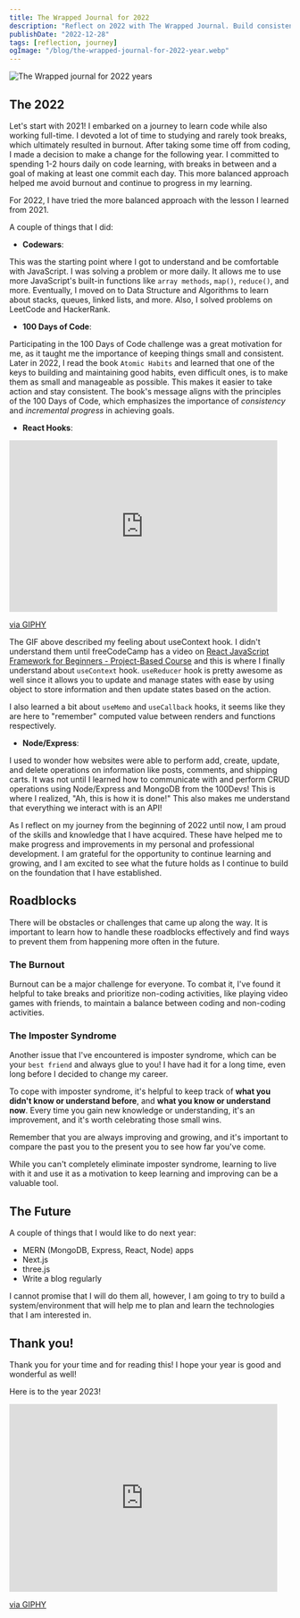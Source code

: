 ```yaml
---
title: The Wrapped Journal for 2022
description: "Reflect on 2022 with The Wrapped Journal. Build consistency, and overcome burnout & imposter syndrome. Track progress & achievements."
publishDate: "2022-12-28"
tags: [reflection, journey]
ogImage: "/blog/the-wrapped-journal-for-2022-year.webp"
---
```


![The Wrapped journal for 2022 years](/blog/the-wrapped-journal-for-2022-year.webp)

## The 2022

Let's start with 2021! I embarked on a journey to learn code while also working full-time. I devoted a lot of time to studying and rarely took breaks, which ultimately resulted in burnout. After taking some time off from coding, I made a decision to make a change for the following year. I committed to spending 1-2 hours daily on code learning, with breaks in between and a goal of making at least one commit each day. This more balanced approach helped me avoid burnout and continue to progress in my learning.

For 2022, I have tried the more balanced approach with the lesson I learned from 2021.

A couple of things that I did:

- **Codewars**:

This was the starting point where I got to understand and be comfortable with JavaScript. I was solving a problem or more daily. It allows me to use more JavaScript's built-in functions like `array methods`, `map()`, `reduce()`, and more. Eventually, I moved on to Data Structure and Algorithms to learn about stacks, queues, linked lists, and more. Also, I solved problems on LeetCode and HackerRank.

- **100 Days of Code**:

Participating in the 100 Days of Code challenge was a great motivation for me, as it taught me the importance of keeping things small and consistent. Later in 2022, I read the book `Atomic Habits` and learned that one of the keys to building and maintaining good habits, even difficult ones, is to make them as small and manageable as possible. This makes it easier to take action and stay consistent. The book's message aligns with the principles of the 100 Days of Code, which emphasizes the importance of _consistency_ and _incremental progress_ in achieving goals.

- **React Hooks**:

<iframe src="https://giphy.com/embed/WRQBXSCnEFJIuxktnw" width="480" height="307" frameBorder="0" class="giphy-embed" allowFullScreen></iframe><p><a href="https://giphy.com/gifs/math-lady-meme-WRQBXSCnEFJIuxktnw">via GIPHY</a></p>

The GIF above described my feeling about useContext hook. I didn't understand them until freeCodeCamp has a video on [React JavaScript Framework for Beginners - Project-Based Course](https://www.youtube.com/watch?v=u6gSSpfsoOQ&t=6810s) and this is where I finally understand about `useContext` hook. `useReducer` hook is pretty awesome as well since it allows you to update and manage states with ease by using object to store information and then update states based on the action.

I also learned a bit about `useMemo` and `useCallback` hooks, it seems like they are here to "remember" computed value between renders and functions respectively.

- **Node/Express**:

I used to wonder how websites were able to perform add, create, update, and delete operations on information like posts, comments, and shipping carts. It was not until I learned how to communicate with and perform CRUD operations using Node/Express and MongoDB from the 100Devs! This is where I realized, "Ah, this is how it is done!" This also makes me understand that everything we interact with is an API!

As I reflect on my journey from the beginning of 2022 until now, I am proud of the skills and knowledge that I have acquired. These have helped me to make progress and improvements in my personal and professional development. I am grateful for the opportunity to continue learning and growing, and I am excited to see what the future holds as I continue to build on the foundation that I have established.

## Roadblocks

There will be obstacles or challenges that came up along the way. It is important to learn how to handle these roadblocks effectively and find ways to prevent them from happening more often in the future.

### The Burnout

Burnout can be a major challenge for everyone. To combat it, I've found it helpful to take breaks and prioritize non-coding activities, like playing video games with friends, to maintain a balance between coding and non-coding activities.

### The Imposter Syndrome

Another issue that I've encountered is imposter syndrome, which can be your `best friend` and always glue to you! I have had it for a long time, even long before I decided to change my career.

To cope with imposter syndrome, it's helpful to keep track of **what you didn't know or understand before**, and **what you know or understand now**. Every time you gain new knowledge or understanding, it's an improvement, and it's worth celebrating those small wins.

Remember that you are always improving and growing, and it's important to compare the past you to the present you to see how far you've come.

While you can't completely eliminate imposter syndrome, learning to live with it and use it as a motivation to keep learning and improving can be a valuable tool.

## The Future

A couple of things that I would like to do next year:

- MERN (MongoDB, Express, React, Node) apps
- Next.js
- three.js
- Write a blog regularly

I cannot promise that I will do them all, however, I am going to try to build a system/environment that will help me to plan and learn the technologies that I am interested in.

## Thank you!

Thank you for your time and for reading this! I hope your year is good and wonderful as well!

Here is to the year 2023!

<iframe src="https://giphy.com/embed/clk44N1gC274ZeI7dn" width="480" height="336" frameBorder="0" class="giphy-embed" allowFullScreen></iframe><p><a href="https://giphy.com/gifs/Corolle-2023-corolle-nouvelan-clk44N1gC274ZeI7dn">via GIPHY</a></p>
